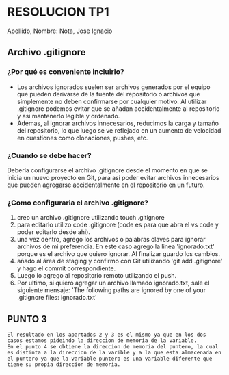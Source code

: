 # RESOLUCION TP1
 Apellido, Nombre: Nota, Jose Ignacio

 ## Archivo .gitignore
 ### ¿Por qué es conveniente incluirlo? 
 - Los archivos ignorados suelen ser archivos generados por el equipo que pueden derivarse de la fuente del repositorio o archivos que simplemente no deben confirmarse por cualquier motivo. Al utilizar .gitignore podemos evitar que se añadan accidentalmente al repositorio y asi mantenerlo legible y ordenado.
 - Ademas, al ignorar archivos innecesarios, reducimos la carga y tamaño del repositorio, lo que luego se ve reflejado en un aumento de velocidad en cuestiones como clonaciones, pushes, etc.

### ¿Cuando se debe hacer?
Debería configurarse el archivo .gitignore desde el momento en que se inicia un nuevo proyecto en Git, para así poder evitar archivos innecesarios que pueden agregarse accidentalmente en el repositorio en un futuro.

### ¿Como configuraria el archivo .gitignore?
1. creo un archivo .gitignore utilizando touch .gitignore
2. para editarlo utilizo code .gitignore (code es para que abra el vs code y poder editarlo desde ahi).
3. una vez dentro, agrego los archivos o palabras claves para ignorar archivos de mi preferencia. En este caso agrego la linea 'ignorado.txt' porque es el archivo que quiero ignorar. Al finalizar guardo los cambios.
4. añado al área de staging y confirmo con Git utilizando 'git add .gitignore' y hago el commit correspondiente.
5. Luego lo agrego al repositorio remoto utilizando el push.
6. Por ultimo, si quiero agregar un archivo llamado ignorado.txt, sale el siguiente mensaje: 'The following paths are ignored by one of your .gitignore files: ignorado.txt'

## PUNTO 3
    El resultado en los apartados 2 y 3 es el mismo ya que en los dos casos estamos pideindo la direccion de memoria de la variable.
    En el punto 4 se obtiene la direccion de memoria del puntero, la cual es distinta a la direccion de la varible y a la que esta almacenada en el puntero ya que la variable puntero es una variable diferente que tiene su propia direccion de memoria.